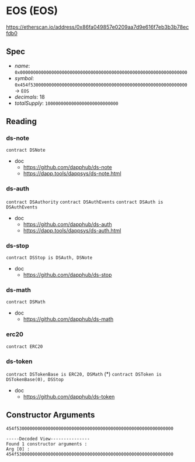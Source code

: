 # EOS (EOS)

https://etherscan.io/address/0x86fa049857e0209aa7d9e616f7eb3b3b78ecfdb0

## Spec
* *name*: `0x0000000000000000000000000000000000000000000000000000000000000000`
* *symbol*: `0x454f530000000000000000000000000000000000000000000000000000000000`  
  -> `EOS`
* *decimals*: 18
* *totalSupply*: `1000000000000000000000000000`

## Reading
### ds-note
`contract DSNote`
* doc
  * https://github.com/dapphub/ds-note
  * https://dapp.tools/dappsys/ds-note.html

### ds-auth
`contract DSAuthority`
`contract DSAuthEvents`
`contract DSAuth is DSAuthEvents`
* doc
  * https://github.com/dapphub/ds-auth
  * https://dapp.tools/dappsys/ds-auth.html

### ds-stop
`contract DSStop is DSAuth, DSNote`
* doc
  * https://github.com/dapphub/ds-stop

### ds-math
`contract DSMath`
* doc
  * https://github.com/dapphub/ds-math

### erc20
`contract ERC20`

### ds-token
`contract DSTokenBase is ERC20, DSMath`
(*) `contract DSToken is DSTokenBase(0), DSStop`
* doc
  * https://github.com/dapphub/ds-token

## Constructor Arguments

```
454f530000000000000000000000000000000000000000000000000000000000

-----Decoded View---------------
Found 1 constructor arguments :
Arg [0] : 454f530000000000000000000000000000000000000000000000000000000000

```
